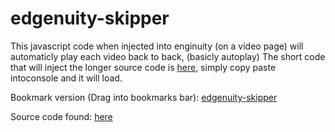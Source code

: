 # edgenuity-skipper

This javascript code when injected into enginuity (on a video page) will automaticly play each video back to back, (basicly autoplay)
The short code that will inject the longer source code is [here](inject.js), simply copy paste intoconsole and it will load.

Bookmark version (Drag into bookmarks bar): <a href='javascript:function inject() {if (typeof window.skipper != "undefined") {return;};var node = document.createElement("script"); node.src = "https://webmsgr.github.io/edgenuity-skipper/skipper.js"; document.getElementsByTagName("body")[0].appendChild(node)};inject()'>edgenuity-skipper</a>

Source code found: [here](https://github.com/webmsgr/edgenuity-skipper/)
<script>
    window.skipper = "no" // prevent skipper from loading on this page
</script>
